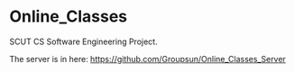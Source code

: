 # Online_Classes
SCUT CS Software Engineering Project.

The server is in here: https://github.com/Groupsun/Online_Classes_Server
